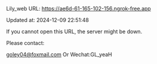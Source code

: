 Lily_web URL: https://ae6d-61-165-102-156.ngrok-free.app

Updated at: 2024-12-09 22:51:48

If you cannot open this URL, the server might be down.

Please contact: 

goley04@foxmail.com Or Wechat:GL_yeaH